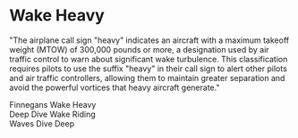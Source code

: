 # Wake Heavy

"The airplane call sign "heavy" indicates an aircraft with a maximum takeoff weight (MTOW) of 300,000 pounds or more, a designation used by air traffic control to warn about significant wake turbulence. This classification requires pilots to use the suffix "heavy" in their call sign to alert other pilots and air traffic controllers, allowing them to maintain greater separation and avoid the powerful vortices that heavy aircraft generate."

Finnegans Wake Heavy     
Deep Dive Wake Riding     
Waves Dive Deep    
